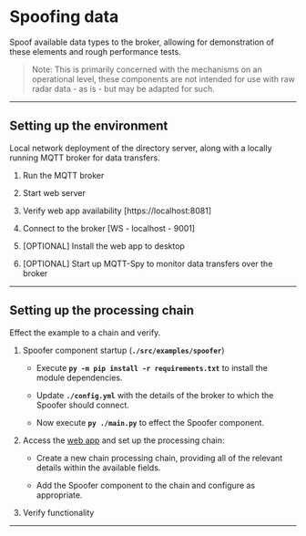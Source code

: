 # Spoofing data
Spoof available data types to the broker, allowing for demonstration of these elements and rough performance tests.

> Note: This is primarily concerned with the mechanisms on an operational level, these components are not intended for use with raw radar data - as is - but may be adapted for such.

---
## Setting up the environment
Local network deployment of the directory server, along with a locally running MQTT broker for data transfers.

1. Run the MQTT broker

2. Start web server

3. Verify web app availability [https://localhost:8081]

4. Connect to the broker [WS  - localhost - 9001]

5. [OPTIONAL] Install the web app to desktop

6. [OPTIONAL] Start up MQTT-Spy to monitor data transfers over the broker

---
## Setting up the processing chain
Effect the example to a chain and verify.

1. Spoofer component startup (**``./src/examples/spoofer``**)

   * Execute **``py -m pip install -r requirements.txt``** to install the module dependencies.

   * Update **``./config.yml``** with the details of the broker to which the Spoofer should connect.

   * Now execute **``py ./main.py``** to effect the Spoofer component.

2. Access the [web app](https://localhost:8081) and set up the processing chain:

   * Create a new chain processing chain, providing all of the relevant details within the available fields.

   * Add the Spoofer component to the chain and configure as appropriate.

3. Verify functionality

---
